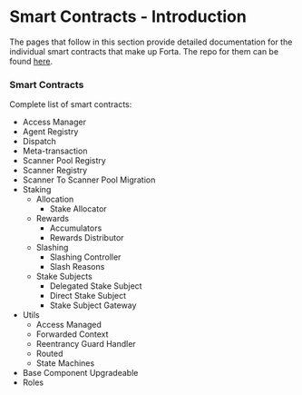 # Smart Contracts - Introduction

The pages that follow in this section provide detailed documentation for the individual smart contracts that make up Forta. The repo for them can be found [here](https://github.com/forta-network/forta-contracts).

### Smart Contracts

Complete list of smart contracts:
- Access Manager
- Agent Registry
- Dispatch
- Meta-transaction
- Scanner Pool Registry
- Scanner Registry
- Scanner To Scanner Pool Migration
- Staking
    - Allocation
        - Stake Allocator
    - Rewards
        - Accumulators
        - Rewards Distributor
    - Slashing
        - Slashing Controller
        - Slash Reasons
    - Stake Subjects
        - Delegated Stake Subject
        - Direct Stake Subject
        - Stake Subject Gateway
- Utils
    - Access Managed
    - Forwarded Context
    - Reentrancy Guard Handler
    - Routed
    - State Machines
- Base Component Upgradeable
- Roles